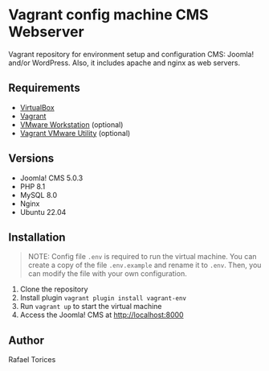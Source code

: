# Vagrant config machine CMS Webserver

Vagrant repository for environment setup and configuration CMS: Joomla! and/or WordPress. Also, it includes apache and nginx as web servers.

## Requirements

- [VirtualBox](https://www.virtualbox.org/)
- [Vagrant](https://www.vagrantup.com/)
- [VMware Workstation](https://www.vmware.com/products/workstation-player.html) (optional)
- [Vagrant VMware Utility](https://www.vagrantup.com/vmware/downloads.html) (optional)

## Versions

- Joomla! CMS 5.0.3
- PHP 8.1
- MySQL 8.0
- Nginx
- Ubuntu 22.04

## Installation

>NOTE: Config file ```.env``` is required to run the virtual machine. You can create a copy of the file ```.env.example``` and rename it to ```.env```. Then, you can modify the file with your own configuration.

1. Clone the repository
2. Install plugin ```vagrant plugin install vagrant-env```
3. Run `vagrant up` to start the virtual machine
4. Access the Joomla! CMS at [http://localhost:8000](http://localhost:8000)

## Author

Rafael Torices
